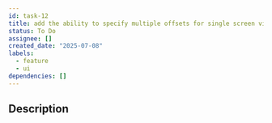 ```yaml
---
id: task-12
title: add the ability to specify multiple offsets for single screen view
status: To Do
assignee: []
created_date: "2025-07-08"
labels:
  - feature
  - ui
dependencies: []
---
```


## Description
